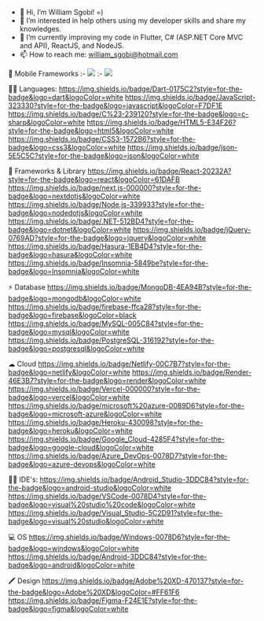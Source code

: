 - 👋 Hi, I’m William Sgobi! =)
- 👀 I’m interested in help others using my developer skills and share my knowledges.
- 🌱 I’m currently improving my code in Flutter, C# (ASP.NET Core MVC and API), ReactJS, and NodeJS.
- 📫 How to reach me: william_sgobi@hotmail.com

📱 Mobile Frameworks
:-
<img src="https://img.shields.io/badge/Flutter-02569B?style=for-the-badge&logo=flutter&logoColor=white" />
:-
<img src="https://img.shields.io/badge/React_Native-20232A?style=for-the-badge&logo=react&logoColor=61DAFB" />

👩‍💻 Languages:
https://img.shields.io/badge/Dart-0175C2?style=for-the-badge&logo=dart&logoColor=white
https://img.shields.io/badge/JavaScript-323330?style=for-the-badge&logo=javascript&logoColor=F7DF1E
https://img.shields.io/badge/C%23-239120?style=for-the-badge&logo=c-sharp&logoColor=white
https://img.shields.io/badge/HTML5-E34F26?style=for-the-badge&logo=html5&logoColor=white
https://img.shields.io/badge/CSS3-1572B6?style=for-the-badge&logo=css3&logoColor=white
https://img.shields.io/badge/json-5E5C5C?style=for-the-badge&logo=json&logoColor=white

🚀 Frameworks & Library
https://img.shields.io/badge/React-20232A?style=for-the-badge&logo=react&logoColor=61DAFB
https://img.shields.io/badge/next.js-000000?style=for-the-badge&logo=nextdotjs&logoColor=white
https://img.shields.io/badge/Node.js-339933?style=for-the-badge&logo=nodedotjs&logoColor=white
https://img.shields.io/badge/.NET-512BD4?style=for-the-badge&logo=dotnet&logoColor=white
https://img.shields.io/badge/jQuery-0769AD?style=for-the-badge&logo=jquery&logoColor=white
https://img.shields.io/badge/Hasura-1EB4D4?style=for-the-badge&logo=hasura&logoColor=white
https://img.shields.io/badge/Insomnia-5849be?style=for-the-badge&logo=Insomnia&logoColor=white

⚡ Database
https://img.shields.io/badge/MongoDB-4EA94B?style=for-the-badge&logo=mongodb&logoColor=white
https://img.shields.io/badge/firebase-ffca28?style=for-the-badge&logo=firebase&logoColor=black
https://img.shields.io/badge/MySQL-005C84?style=for-the-badge&logo=mysql&logoColor=white
https://img.shields.io/badge/PostgreSQL-316192?style=for-the-badge&logo=postgresql&logoColor=white

☁ Cloud
https://img.shields.io/badge/Netlify-00C7B7?style=for-the-badge&logo=netlify&logoColor=white
https://img.shields.io/badge/Render-46E3B7?style=for-the-badge&logo=render&logoColor=white
https://img.shields.io/badge/Vercel-000000?style=for-the-badge&logo=vercel&logoColor=white
https://img.shields.io/badge/microsoft%20azure-0089D6?style=for-the-badge&logo=microsoft-azure&logoColor=white
https://img.shields.io/badge/Heroku-430098?style=for-the-badge&logo=heroku&logoColor=white
https://img.shields.io/badge/Google_Cloud-4285F4?style=for-the-badge&logo=google-cloud&logoColor=white
https://img.shields.io/badge/Azure_DevOps-0078D7?style=for-the-badge&logo=azure-devops&logoColor=white

👩‍💻 IDE's:
https://img.shields.io/badge/Android_Studio-3DDC84?style=for-the-badge&logo=android-studio&logoColor=white
https://img.shields.io/badge/VSCode-0078D4?style=for-the-badge&logo=visual%20studio%20code&logoColor=white
https://img.shields.io/badge/Visual_Studio-5C2D91?style=for-the-badge&logo=visual%20studio&logoColor=white

💻 OS
https://img.shields.io/badge/Windows-0078D6?style=for-the-badge&logo=windows&logoColor=white
https://img.shields.io/badge/Android-3DDC84?style=for-the-badge&logo=android&logoColor=white

🖍 Design
https://img.shields.io/badge/Adobe%20XD-470137?style=for-the-badge&logo=Adobe%20XD&logoColor=#FF61F6
https://img.shields.io/badge/Figma-F24E1E?style=for-the-badge&logo=figma&logoColor=white
<!---
willsgobi/willsgobi is a ✨ special ✨ repository because its `README.md` (this file) appears on your GitHub profile.
You can click the Preview link to take a look at your changes.
--->
